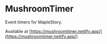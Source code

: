 # MushroomTimer

Event timers for MapleStory.

Available at [https://mushroomtimer.netlify.app/](https://mushroomtimer.netlify.app/)
